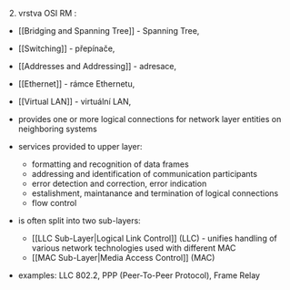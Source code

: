 
2. vrstva OSI RM : 
- [[Bridging and Spanning Tree]] - Spanning Tree,
- [[Switching]] - přepínače, 
- [[Addresses and Addressing]] - adresace, 
- [[Ethernet]] - rámce Ethernetu, 
- [[Virtual LAN]] - virtuální LAN, 

- provides one or more logical connections for network layer entities on neighboring systems
- services provided to upper layer:
	- formatting and recognition of data frames
	- addressing and identification of communication participants
	- error detection and correction, error indication
	- estalishment, maintanance and termination of logical connections
	- flow control
- is often split into two sub-layers:
	- [[LLC Sub-Layer|Logical Link Control]] (LLC) - unifies handling of various network technologies used with different MAC
	- [[MAC Sub-Layer|Media Access Control]] (MAC)
- examples: LLC 802.2, PPP (Peer-To-Peer Protocol), Frame Relay